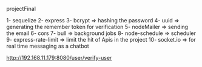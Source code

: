 <!-- Database name -->
projectFinal

<!-- npm modules -->
1- sequelize
2- express
3- bcrypt => hashing the password
4- uuid => generating the remember token for verification
5- nodeMailer => sending the email
6- cors
7- bull => background jobs
8- node-schedule => scheduler
9- express-rate-limit => limit the hit of Apis in the project
10- socket.io => for real time messaging as a chatbot


http://192.168.11.179:8080/user/verify-user